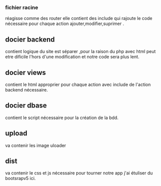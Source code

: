 ### fichier racine
réagisse comme des router elle contient des include qui rajoute le code nécessaire pour chaque action
ajouter,modifier,suprimer .
## docier backend
contient logique du site est séparer ,pour la raison du php avec html peut etre dificile l'hors
d'une modification et notre code sera plus lent.
## docier views 
contient le html approprier pour chaque action avec include de l'action backend nécessaire.
## docier dbase 
contient le script nécessaire pour la création de la bdd.
## upload 
va contenir les image uloader
## dist
va contenir le css et js nécessaire pour tourner notre app j'ai étuliser du bootsrapv5 ici.